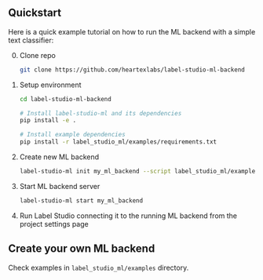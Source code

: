 ## Quickstart

Here is a quick example tutorial on how to run the ML backend with a simple text classifier:

0. Clone repo
   ```bash
   git clone https://github.com/heartexlabs/label-studio-ml-backend  
   ```
   
1. Setup environment
   ```bash
   cd label-studio-ml-backend
   
   # Install label-studio-ml and its dependencies
   pip install -e .
   
   # Install example dependencies
   pip install -r label_studio_ml/examples/requirements.txt
   ```
   
2. Create new ML backend
   ```bash
   label-studio-ml init my_ml_backend --script label_studio_ml/examples/simple_text_classifier.py
   ```
   
3. Start ML backend server
   ```bash
   label-studio-ml start my_ml_backend
   ```
   
4. Run Label Studio connecting it to the running ML backend from the project settings page

## Create your own ML backend

Check examples in `label_studio_ml/examples` directory.
